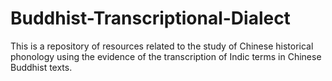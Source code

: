 # Buddhist-Transcriptional-Dialect
This is a repository of resources related to the study of Chinese historical phonology using the evidence of the transcription of Indic terms in Chinese Buddhist texts. 
